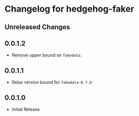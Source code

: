 # Changelog for hedgehog-faker

## Unreleased Changes

## 0.0.1.2

- Remove upper bound on `fakedata`.

## 0.0.1.1

- Relax version bound for `fakedata-0.7.0`

## 0.0.1.0

- Initial Release
